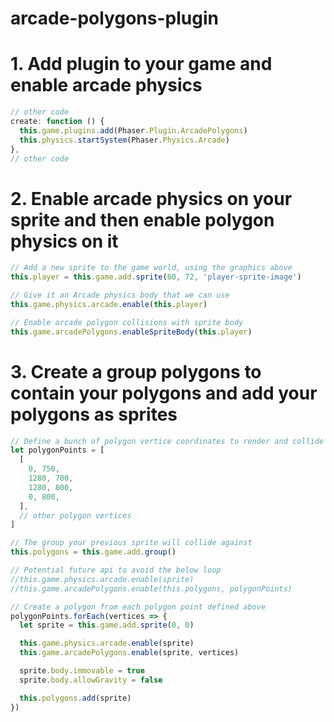 # arcade-polygons-plugin

# 1. Add plugin to your game and enable arcade physics

```javascript
// other code
create: function () {
  this.game.plugins.add(Phaser.Plugin.ArcadePolygons)
  this.physics.startSystem(Phaser.Physics.Arcade)
},
// other code
```

# 2. Enable arcade physics on your sprite and then enable polygon physics on it

```javascript
// Add a new sprite to the game world, using the graphics above
this.player = this.game.add.sprite(60, 72, 'player-sprite-image')

// Give it an Arcade physics body that we can use
this.game.physics.arcade.enable(this.player)

// Enable arcade polygon collisions with sprite body
this.game.arcadePolygons.enableSpriteBody(this.player)
```

# 3. Create a group polygons to contain your polygons and add your polygons as sprites

```javascript
// Define a bunch of polygon vertice coordinates to render and collide against
let polygonPoints = [
  [
    0, 750,
    1280, 700,
    1280, 800,
    0, 800,
  ],
  // other polygon vertices
]

// The group your previous sprite will collide against
this.polygons = this.game.add.group()

// Potential future api to avoid the below loop
//this.game.physics.arcade.enable(sprite)
//this.game.arcadePolygons.enable(this.polygons, polygonPoints)

// Create a polygon from each polygon point defined above
polygonPoints.forEach(vertices => {
  let sprite = this.game.add.sprite(0, 0)

  this.game.physics.arcade.enable(sprite)
  this.game.arcadePolygons.enable(sprite, vertices)

  sprite.body.immovable = true
  sprite.body.allowGravity = false

  this.polygons.add(sprite)
})
```
